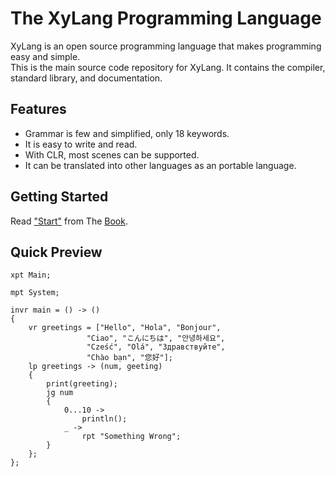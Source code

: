 # The XyLang Programming Language
XyLang is an open source programming language that makes programming easy and simple.  
This is the main source code repository for XyLang. It contains the compiler, standard library, and documentation.

## Features
+ Grammar is few and simplified, only 18 keywords.
+ It is easy to write and read.
+ With CLR, most scenes can be supported.
+ It can be translated into other languages as an portable language.

## Getting Started
Read ["Start"] from The [Book].

["Start"]: https://naxy.me
[Book]: https://naxy.me

## Quick Preview
    xpt Main;

    mpt System;

    invr main = () -> ()  
    {
        vr greetings = ["Hello", "Hola", "Bonjour",
                     "Ciao", "こんにちは", "안녕하세요",
                     "Cześć", "Olá", "Здравствуйте",
                     "Chào bạn", "您好"];
        lp greetings -> (num, geeting)
        {
            print(greeting);
            jg num 
            {
                0...10 ->
                    println();
                _ ->
                    rpt "Something Wrong";
            }
        };
    };